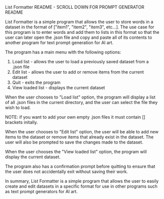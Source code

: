 List Formatter README - SCROLL DOWN FOR PROMPT GENERATOR README

List Formatter is a simple program that allows the user to store words in a dataset in the format of ["item1", "item2", "item3", etc...]. The use case for this program is to enter words and add them to lists in this format so that the user can later open the .json file and copy and paste all of its contents to another program for text prompt generation for AI art.

The program has a main menu with the following options:

1. Load list - allows the user to load a previously saved dataset from a .json file
2. Edit list - allows the user to add or remove items from the current dataset
3. Quit - exits the program
4. View loaded list - displays the current dataset

When the user chooses to "Load list" option, the program will display a list of all .json files in the current directory, and the user can select the file they wish to load.

NOTE: if you want to add your own empty .json files it must contain [] brackets initally.

When the user chooses to "Edit list" option, the user will be able to add new items to the dataset or remove items that already exist in the dataset. The user will also be prompted to save the changes made to the dataset.

When the user chooses the "View loaded list" option, the program will display the current dataset.

The program also has a confirmation prompt before quitting to ensure that the user does not accidentally exit without saving their work.

In summary, List Formatter is a simple program that allows the user to easily create and edit datasets in a specific format for use in other programs such as text prompt generators for AI art.